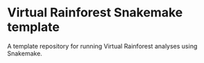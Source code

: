 # Virtual Rainforest Snakemake template

A template repository for running Virtual Rainforest analyses using Snakemake.
